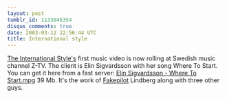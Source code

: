 ```yaml
---
layout: post
tumblr_id: 1133045354
disqus_comments: true
date: 2003-03-12 22:56:44 UTC
title: International style
---
```


<a href="http://www.theinternationalstyle.com/" target="_blank">The International Style's</a> first music video is now rolling at Swedish music channel Z-TV. The client is Elin Sigvardsson with her song Where To Start. You can get it here from a fast server: <a href="http://212.37.105.37/inc/r/u/Elin_Sigvardsson_-_Where_To_Start.mpg">Elin Sigvardsson - Where To Start.mpg</a> 39 Mb. It's the work of <a href="http://www.fakepilot.com/" target="_blank">Fakepilot</a> Lindberg along with three other guys.
